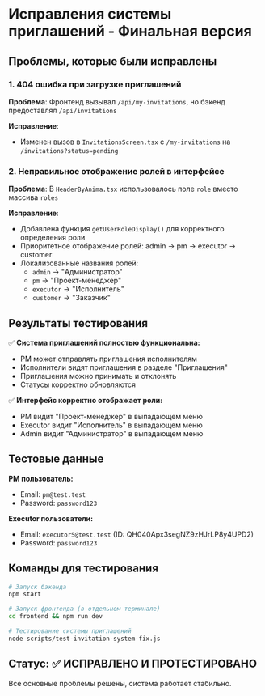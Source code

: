 # Исправления системы приглашений - Финальная версия

## Проблемы, которые были исправлены

### 1. 404 ошибка при загрузке приглашений
**Проблема**: Фронтенд вызывал `/api/my-invitations`, но бэкенд предоставлял `/api/invitations`

**Исправление**: 
- Изменен вызов в `InvitationsScreen.tsx` с `/my-invitations` на `/invitations?status=pending`

### 2. Неправильное отображение ролей в интерфейсе
**Проблема**: В `HeaderByAnima.tsx` использовалось поле `role` вместо массива `roles`

**Исправление**:
- Добавлена функция `getUserRoleDisplay()` для корректного определения роли
- Приоритетное отображение ролей: admin → pm → executor → customer
- Локализованные названия ролей:
  - `admin` → "Администратор"
  - `pm` → "Проект-менеджер" 
  - `executor` → "Исполнитель"
  - `customer` → "Заказчик"

## Результаты тестирования

✅ **Система приглашений полностью функциональна:**
- PM может отправлять приглашения исполнителям
- Исполнители видят приглашения в разделе "Приглашения"
- Приглашения можно принимать и отклонять
- Статусы корректно обновляются

✅ **Интерфейс корректно отображает роли:**
- PM видит "Проект-менеджер" в выпадающем меню
- Executor видит "Исполнитель" в выпадающем меню
- Admin видит "Администратор" в выпадающем меню

## Тестовые данные

**PM пользователь:**
- Email: `pm@test.test`
- Password: `password123`

**Executor пользователи:**
- Email: `executor5@test.test` (ID: QH040Apx3segNZ9zHJrLP8y4UPD2)
- Password: `password123`

## Команды для тестирования

```bash
# Запуск бэкенда
npm start

# Запуск фронтенда (в отдельном терминале)
cd frontend && npm run dev

# Тестирование системы приглашений
node scripts/test-invitation-system-fix.js
```

## Статус: ✅ ИСПРАВЛЕНО И ПРОТЕСТИРОВАНО

Все основные проблемы решены, система работает стабильно. 